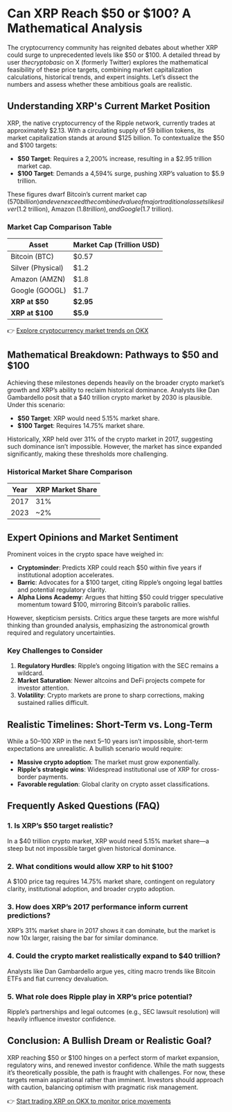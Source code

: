 # Can XRP Reach $50 or $100? A Mathematical Analysis  

The cryptocurrency community has reignited debates about whether XRP could surge to unprecedented levels like $50 or $100. A detailed thread by user *thecryptobasic* on X (formerly Twitter) explores the mathematical feasibility of these price targets, combining market capitalization calculations, historical trends, and expert insights. Let’s dissect the numbers and assess whether these ambitious goals are realistic.  

## Understanding XRP's Current Market Position  

XRP, the native cryptocurrency of the Ripple network, currently trades at approximately $2.13. With a circulating supply of 59 billion tokens, its market capitalization stands at around $125 billion. To contextualize the $50 and $100 targets:  
- **$50 Target**: Requires a 2,200% increase, resulting in a $2.95 trillion market cap.  
- **$100 Target**: Demands a 4,594% surge, pushing XRP’s valuation to $5.9 trillion.  

These figures dwarf Bitcoin’s current market cap ($570 billion) and even exceed the combined value of major traditional assets like silver ($1.2 trillion), Amazon ($1.8 trillion), and Google ($1.7 trillion).  

### Market Cap Comparison Table  

| Asset                | Market Cap (Trillion USD) |  
|----------------------|---------------------------|  
| Bitcoin (BTC)        | $0.57                     |  
| Silver (Physical)    | $1.2                      |  
| Amazon (AMZN)        | $1.8                      |  
| Google (GOOGL)       | $1.7                      |  
| **XRP at $50**       | **$2.95**                 |  
| **XRP at $100**      | **$5.9**                  |  

👉 [Explore cryptocurrency market trends on OKX](https://bit.ly/okx-bonus)  

## Mathematical Breakdown: Pathways to $50 and $100  

Achieving these milestones depends heavily on the broader crypto market’s growth and XRP’s ability to reclaim historical dominance. Analysts like Dan Gambardello posit that a $40 trillion crypto market by 2030 is plausible. Under this scenario:  
- **$50 Target**: XRP would need 5.15% market share.  
- **$100 Target**: Requires 14.75% market share.  

Historically, XRP held over 31% of the crypto market in 2017, suggesting such dominance isn’t impossible. However, the market has since expanded significantly, making these thresholds more challenging.  

### Historical Market Share Comparison  

| Year | XRP Market Share |  
|------|------------------|  
| 2017 | 31%              |  
| 2023 | ~2%              |  

## Expert Opinions and Market Sentiment  

Prominent voices in the crypto space have weighed in:  
- **Cryptominder**: Predicts XRP could reach $50 within five years if institutional adoption accelerates.  
- **Barric**: Advocates for a $100 target, citing Ripple’s ongoing legal battles and potential regulatory clarity.  
- **Alpha Lions Academy**: Argues that hitting $50 could trigger speculative momentum toward $100, mirroring Bitcoin’s parabolic rallies.  

However, skepticism persists. Critics argue these targets are more wishful thinking than grounded analysis, emphasizing the astronomical growth required and regulatory uncertainties.  

### Key Challenges to Consider  
1. **Regulatory Hurdles**: Ripple’s ongoing litigation with the SEC remains a wildcard.  
2. **Market Saturation**: Newer altcoins and DeFi projects compete for investor attention.  
3. **Volatility**: Crypto markets are prone to sharp corrections, making sustained rallies difficult.  

## Realistic Timelines: Short-Term vs. Long-Term  

While a $50–$100 XRP in the next 5–10 years isn’t impossible, short-term expectations are unrealistic. A bullish scenario would require:  
- **Massive crypto adoption**: The market must grow exponentially.  
- **Ripple’s strategic wins**: Widespread institutional use of XRP for cross-border payments.  
- **Favorable regulation**: Global clarity on crypto asset classifications.  

## Frequently Asked Questions (FAQ)  

### 1. Is XRP’s $50 target realistic?  
In a $40 trillion crypto market, XRP would need 5.15% market share—a steep but not impossible target given historical dominance.  

### 2. What conditions would allow XRP to hit $100?  
A $100 price tag requires 14.75% market share, contingent on regulatory clarity, institutional adoption, and broader crypto adoption.  

### 3. How does XRP’s 2017 performance inform current predictions?  
XRP’s 31% market share in 2017 shows it can dominate, but the market is now 10x larger, raising the bar for similar dominance.  

### 4. Could the crypto market realistically expand to $40 trillion?  
Analysts like Dan Gambardello argue yes, citing macro trends like Bitcoin ETFs and fiat currency devaluation.  

### 5. What role does Ripple play in XRP’s price potential?  
Ripple’s partnerships and legal outcomes (e.g., SEC lawsuit resolution) will heavily influence investor confidence.  

## Conclusion: A Bullish Dream or Realistic Goal?  

XRP reaching $50 or $100 hinges on a perfect storm of market expansion, regulatory wins, and renewed investor confidence. While the math suggests it’s theoretically possible, the path is fraught with challenges. For now, these targets remain aspirational rather than imminent. Investors should approach with caution, balancing optimism with pragmatic risk management.  

👉 [Start trading XRP on OKX to monitor price movements](https://bit.ly/okx-bonus)  
